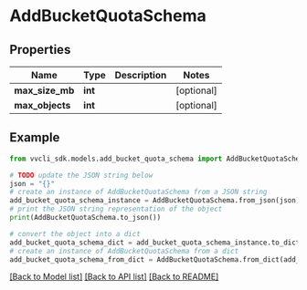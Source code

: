 # AddBucketQuotaSchema


## Properties

Name | Type | Description | Notes
------------ | ------------- | ------------- | -------------
**max_size_mb** | **int** |  | [optional] 
**max_objects** | **int** |  | [optional] 

## Example

```python
from vvcli_sdk.models.add_bucket_quota_schema import AddBucketQuotaSchema

# TODO update the JSON string below
json = "{}"
# create an instance of AddBucketQuotaSchema from a JSON string
add_bucket_quota_schema_instance = AddBucketQuotaSchema.from_json(json)
# print the JSON string representation of the object
print(AddBucketQuotaSchema.to_json())

# convert the object into a dict
add_bucket_quota_schema_dict = add_bucket_quota_schema_instance.to_dict()
# create an instance of AddBucketQuotaSchema from a dict
add_bucket_quota_schema_from_dict = AddBucketQuotaSchema.from_dict(add_bucket_quota_schema_dict)
```
[[Back to Model list]](../README.md#documentation-for-models) [[Back to API list]](../README.md#documentation-for-api-endpoints) [[Back to README]](../README.md)


